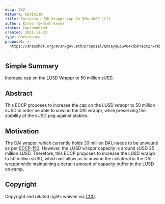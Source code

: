 ```yaml
---
eccp: 152
network: Optimism
title: Increase LUSD Wrappr cap to 50m sUSD (L2)
author: Kaleb (@kaleb-keny)
status: Implemented
created: 2021-11-23
type: Governance
proposal: >-
  https://snapshot.org/#/snxgov.eth/proposal/QmYayoLoGVU4xdSkYeqX2rxrn5zG5GcfPJJvzVjR9aBu3T
---
```


## Simple Summary

<!--"If you can't explain it simply, you don't understand it well enough." Provide a simplified and layman-accessible explanation of the ECCP.-->

Increase cap on the LUSD Wrappr to 50 million sUSD.

## Abstract

<!--A short (~200 word) description of the variable change proposed.-->

This ECCP proposes to increase the cap on the LUSD wrappr to 50 million sUSD in order be able to unwind the DAI wrappr, while preserving the stability of the sUSD peg against stables.

## Motivation

<!--The motivation is critical for ECCPs that want to update variables within Elysian. It should clearly explain why the existing variable is not incentive aligned. ECCP submissions without sufficient motivation may be rejected outright.-->

The DAI wrappr, which currently holds 30 million DAI, needs to be unwound as per [ECCP-150](https://eips-geil88lvh-synthetixio.vercel.app/eccp/eccp-150/). However, the LUSD wrappr capacity is around sUSD 25 million sUSD.
Therefore, this ECCP proposes to increase the LUSD wrappr to 50 million sUSD, which will allow us to unwind the collateral in the DAI wrappr while maintaining a certain amount of capacity buffer in the LUSD on-ramp.

## Copyright

Copyright and related rights waived via [CC0](https://creativecommons.org/publicdomain/zero/1.0/).
